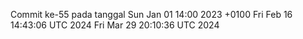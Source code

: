 Commit ke-55 pada tanggal Sun Jan 01 14:00 2023 +0100
Fri Feb 16 14:43:06 UTC 2024
Fri Mar 29 20:10:36 UTC 2024
